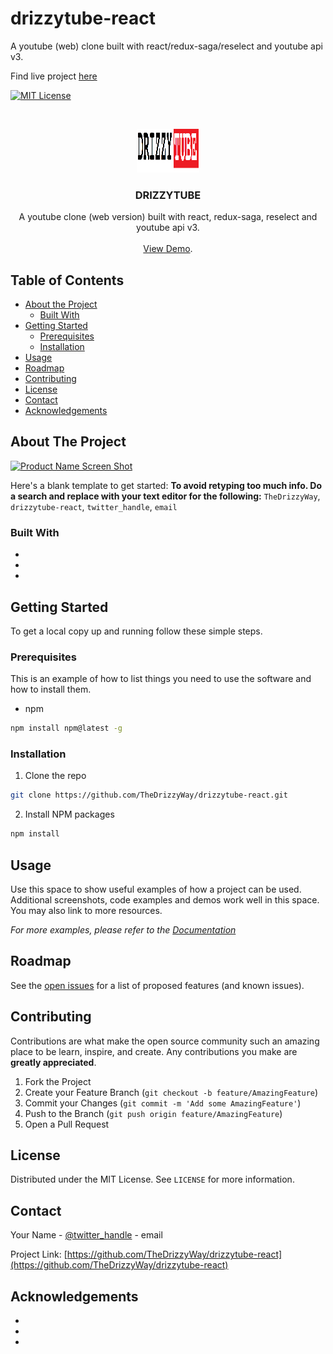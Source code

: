 # drizzytube-react
A youtube (web) clone built with react/redux-saga/reselect and youtube api v3.

Find live project [here](https://laughing-boyd-7f4065.netlify.com/)






[![MIT License][license-shield]][license-url]



<br />
<p align="center">
  <a href="https://github.com/TheDrizzyWay/drizzytube-react">
    <img src="src/assets/images/driztubeicon.PNG" alt="Logo" width="100" height="70">
  </a>

  <h3 align="center">DRIZZYTUBE</h3>

  <p align="center">
    A youtube clone (web version) built with react, redux-saga, reselect and youtube api v3.
    <br />
    <br />
    <a href="https://laughing-boyd-7f4065.netlify.com/">View Demo</a>.
  </p>
</p>



## Table of Contents

* [About the Project](#about-the-project)
  * [Built With](#built-with)
* [Getting Started](#getting-started)
  * [Prerequisites](#prerequisites)
  * [Installation](#installation)
* [Usage](#usage)
* [Roadmap](#roadmap)
* [Contributing](#contributing)
* [License](#license)
* [Contact](#contact)
* [Acknowledgements](#acknowledgements)



<!-- ABOUT THE PROJECT -->
## About The Project

[![Product Name Screen Shot][product-screenshot]](https://example.com)

Here's a blank template to get started:
**To avoid retyping too much info. Do a search and replace with your text editor for the following:**
`TheDrizzyWay`, `drizzytube-react`, `twitter_handle`, `email`


### Built With

* []()
* []()
* []()



<!-- GETTING STARTED -->
## Getting Started

To get a local copy up and running follow these simple steps.

### Prerequisites

This is an example of how to list things you need to use the software and how to install them.
* npm
```sh
npm install npm@latest -g
```

### Installation
 
1. Clone the repo
```sh
git clone https://github.com/TheDrizzyWay/drizzytube-react.git
```
2. Install NPM packages
```sh
npm install
```



<!-- USAGE EXAMPLES -->
## Usage

Use this space to show useful examples of how a project can be used. Additional screenshots, code examples and demos work well in this space. You may also link to more resources.

_For more examples, please refer to the [Documentation](https://example.com)_



<!-- ROADMAP -->
## Roadmap

See the [open issues](https://github.com/TheDrizzyWay/drizzytube-react/issues) for a list of proposed features (and known issues).



<!-- CONTRIBUTING -->
## Contributing

Contributions are what make the open source community such an amazing place to be learn, inspire, and create. Any contributions you make are **greatly appreciated**.

1. Fork the Project
2. Create your Feature Branch (`git checkout -b feature/AmazingFeature`)
3. Commit your Changes (`git commit -m 'Add some AmazingFeature'`)
4. Push to the Branch (`git push origin feature/AmazingFeature`)
5. Open a Pull Request



<!-- LICENSE -->
## License

Distributed under the MIT License. See `LICENSE` for more information.



<!-- CONTACT -->
## Contact

Your Name - [@twitter_handle](https://twitter.com/twitter_handle) - email

Project Link: [https://github.com/TheDrizzyWay/drizzytube-react](https://github.com/TheDrizzyWay/drizzytube-react)



<!-- ACKNOWLEDGEMENTS -->
## Acknowledgements

* []()
* []()
* []()





[license-shield]: https://img.shields.io/github/license/othneildrew/Best-README-Template.svg?style=flat-square
[license-url]: https://github.com/TheDrizzyWay/drizzytube-react/blob/master/LICENSE.txt
[product-screenshot]: images/screenshot.png
